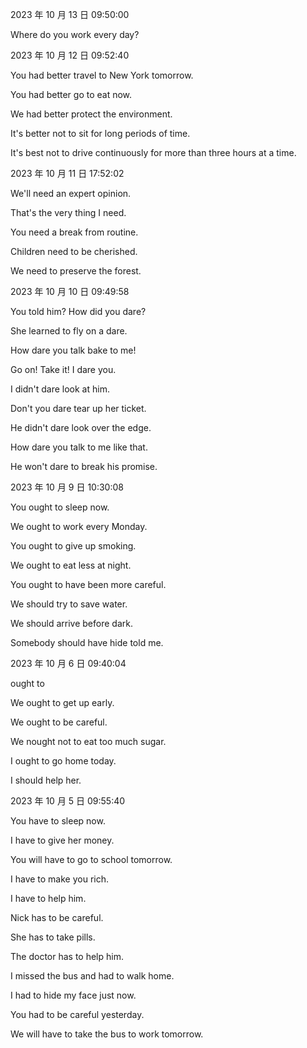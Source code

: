 2023 年 10 月 13 日 09:50:00

Where do you work every day?

2023 年 10 月 12 日 09:52:40

You had better travel to New York tomorrow.

You had better go to eat now.

We had better protect the environment.

It's better not to sit for long periods of time.

It's best not to drive continuously for more than three hours at a time.

2023 年 10 月 11 日 17:52:02

We'll need an expert opinion.

That's the very thing I need.

You need a break from routine.

Children need to be cherished.

We need to preserve the forest.

2023 年 10 月 10 日 09:49:58

You told him? How did you dare?

She learned to fly on a dare.

How dare you talk bake to me!

Go on! Take it! I dare you.

I didn't dare look at him.

Don't you dare tear up her ticket.

He didn't dare look over the edge.

How dare you talk to me like that.

He won't dare to break his promise.

2023 年 10 月 9 日 10:30:08

You ought to sleep now.

We ought to work every Monday.

You ought to give up smoking.

We ought to eat less at night.

You ought to have been more careful.

We should try to save water.

We should arrive before dark.

Somebody should have hide told me.

2023 年 10 月 6 日 09:40:04

ought to

We ought to get up early.

We ought to be careful.

We nought not to eat too much sugar.

I ought to go home today.

I should help her.

2023 年 10 月 5 日 09:55:40

You have to sleep now.

I have to give her money.

You will have to go to school tomorrow.

I have to make you rich.

I have to help him.

Nick has to be careful.

She has to take pills.

The doctor has to help him.

I missed the bus and had to walk home.

I had to hide my face just now.

You had to be careful yesterday.

We will have to take the bus to work tomorrow.
